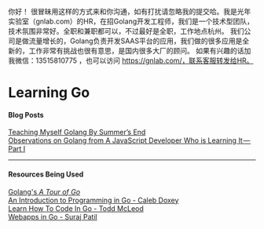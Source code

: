 你好！
很冒昧用这样的方式来和你沟通，如有打扰请忽略我的提交哈。我是光年实验室（gnlab.com）的HR，在招Golang开发工程师，我们是一个技术型团队，技术氛围非常好。全职和兼职都可以，不过最好是全职，工作地点杭州。
我们公司是做流量增长的，Golang负责开发SAAS平台的应用，我们做的很多应用是全新的，工作非常有挑战也很有意思，是国内很多大厂的顾问。
如果有兴趣的话加我微信：13515810775  ，也可以访问 https://gnlab.com/，联系客服转发给HR。
# Learning Go

#### Blog Posts
[Teaching Myself Golang By Summer’s End](https://medium.com/@chinjon/teaching-myself-golang-by-summers-end-7d8633d997e0)  
[Observations on Golang from A JavaScript Developer Who is Learning It — Part I](https://medium.com/@chinjon/observations-on-golang-from-a-javascript-developer-who-is-learning-it-400d608b745)

***

#### Resources Being Used

[Golang's *A Tour of Go*](https://tour.golang.org/welcome/1)  
[An Introduction to Programming in Go - Caleb Doxey](https://www.golang-book.com/books/intro)  
[Learn How To Code In Go - Todd McLeod](https://www.udemy.com/learn-how-to-code)  
[Webapps in Go - Suraj Patil](https://www.gitbook.com/book/codegangsta/building-web-apps-with-go/details)  
